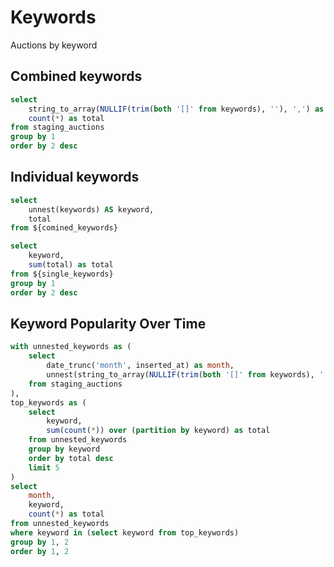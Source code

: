 # Keywords
Auctions by keyword

## Combined keywords

```sql comined_keywords
select
    string_to_array(NULLIF(trim(both '[]' from keywords), ''), ',') as keywords,
    count(*) as total
from staging_auctions
group by 1
order by 2 desc
```

<DataTable
    search="true"
    data="{comined_keywords}"
/>

## Individual keywords

```sql single_keywords
select
    unnest(keywords) AS keyword,
    total
from ${comined_keywords}
```

```sql single_keywords_count
select
    keyword,
    sum(total) as total
from ${single_keywords}
group by 1
order by 2 desc
```

<DataTable
    search="true"
    data="{single_keywords_count}"
/>


## Keyword Popularity Over Time

```sql keyword_popularity
with unnested_keywords as (
    select
        date_trunc('month', inserted_at) as month,
        unnest(string_to_array(NULLIF(trim(both '[]' from keywords), ''), ',')) as keyword
    from staging_auctions
),
top_keywords as (
    select
        keyword,
        sum(count(*)) over (partition by keyword) as total
    from unnested_keywords
    group by keyword
    order by total desc
    limit 5
)
select
    month,
    keyword,
    count(*) as total
from unnested_keywords
where keyword in (select keyword from top_keywords)
group by 1, 2
order by 1, 2
```

<AreaChart
    data="{keyword_popularity}"
    x="month"
    y="total"
    series="keyword"
    title="Top 10 Most Popular Keywords Over Time"
/>
